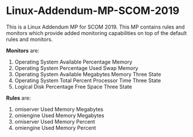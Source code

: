 # Linux-Addendum-MP-SCOM-2019
This is a Linux Addendum MP for SCOM 2019. This MP contains rules and monitors which provide added monitoring capabilities on top of the default rules and monitors. 

**Monitors** are:
1. Operating System Available Percentage Memory
2. Operating System Percentage Used Swap Memory
3. Operating System Available Megabytes Memory Three State
4. Operating System Total Percent Processor Time Three State
5. Logical Disk Percentage Free Space Three State

**Rules** are:
1. omiserver Used Memory Megabytes
2. omiengine Used Memory Megabytes
3. omiserver Used Memory Percent
4. omiengine Used Memory Percent
